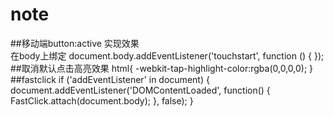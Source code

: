 # note
##移动端button:active 实现效果  
  在body上绑定
  document.body.addEventListener('touchstart', function () { }); 
##取消默认点击高亮效果
  html{
    -webkit-tap-highlight-color:rgba(0,0,0,0);
  }
##fastclick
  if ('addEventListener' in document) {
      document.addEventListener('DOMContentLoaded', function() {
          FastClick.attach(document.body);
      }, false);
  }
